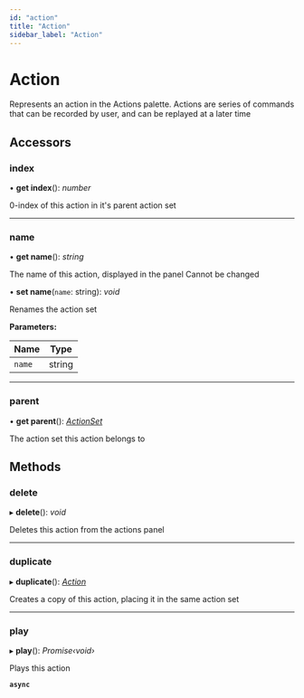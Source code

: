 ```yaml
---
id: "action"
title: "Action"
sidebar_label: "Action"
---
```


# Action

Represents an action in the Actions palette. Actions are series of commands that can be recorded by user, and can be replayed
at a later time

## Accessors

###  index

• **get index**(): *number*

0-index of this action in it's parent action set

___

###  name

• **get name**(): *string*

The name of this action, displayed in the panel
Cannot be changed

• **set name**(`name`: string): *void*

Renames the action set

**Parameters:**

Name | Type |
------ | ------ |
`name` | string |

___

###  parent

• **get parent**(): *[ActionSet](/ps_reference/classes/actionset/)*

The action set this action belongs to

## Methods

###  delete

▸ **delete**(): *void*

Deletes this action from the actions panel

___

###  duplicate

▸ **duplicate**(): *[Action](/ps_reference/classes/action)*

Creates a copy of this action, placing it in the same action set

___

###  play

▸ **play**(): *Promise‹void›*

Plays this action

**`async`**
